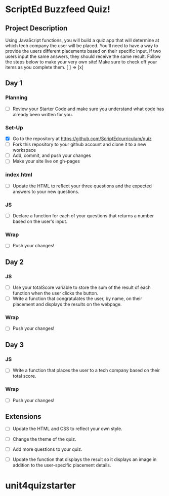 # ScriptEd Buzzfeed Quiz!

## Project Description
Using JavaScript functions, you will build a quiz  app that will determine at which tech company the user will be placed. You'll need to have a way to provide the users different placements based on their specific input. If two users input the same answers, they should receive the same result. Follow the steps below to make your very own site! 
Make sure to check off your items as you complete them. [ ] => [x]


## Day 1
### Planning
- [ ] Review your Starter Code and make sure you understand what code has already been written for you.
### Set-Up
- [x] Go to the repository at https://github.com/ScriptEdcurriculum/quiz
- [ ] Fork this repository to your github account and clone it to a new workspace
- [ ] Add, commit, and push your changes
- [ ] Make your site live on gh-pages
### index.html
- [ ] Update the HTML to reflect your three questions and the expected answers to your new questions.
### JS
- [ ] Declare a function for each of your questions that returns a number based on the user's input. 
### Wrap
- [ ] Push your changes!

## Day 2
### JS
- [ ] Use your totalScore variable to store the sum of the result of each function when the user clicks the button.
- [ ] Write a function that congratulates the user, by name, on their placement and displays the results on the webpage.
### Wrap
- [ ] Push your changes!


## Day 3
### JS
- [ ] Write a function that places the user to a tech company based on their total score.
### Wrap
- [ ] Push your changes!

## Extensions
- [ ] Update the HTML and CSS to reflect your own style.
- [ ] Change the theme of the quiz.
- [ ] Add more questions to your quiz.
- [ ] Update the function that displays the result so it displays an image in addition to the user-specific placement details.



# unit4quizstarter